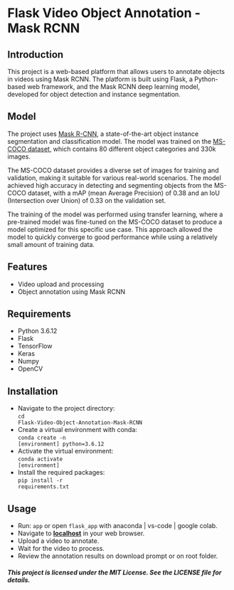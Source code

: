 # Flask Video Object Annotation - Mask RCNN
## Introduction
This project is a web-based platform that allows users to annotate objects in videos using Mask RCNN. The platform is built using Flask, a Python-based web framework, and the Mask RCNN deep learning model, developed for object detection and instance segmentation.

## Model
The project uses [Mask R-CNN](https://arxiv.org/abs/1703.06870), a state-of-the-art object instance segmentation and classification model. The model was trained on the [MS-COCO dataset](https://cocodataset.org/#home), which contains 80 different object categories and 330k images.

The MS-COCO dataset provides a diverse set of images for training and validation, making it suitable for various real-world scenarios. The model achieved high accuracy in detecting and segmenting objects from the MS-COCO dataset, with a mAP (mean Average Precision) of 0.38 and an IoU (Intersection over Union) of 0.33 on the validation set.

The training of the model was performed using transfer learning, where a pre-trained model was fine-tuned on the MS-COCO dataset to produce a model optimized for this specific use case. This approach allowed the model to quickly converge to good performance while using a relatively small amount of training data.

## Features
- Video upload and processing
- Object annotation using Mask RCNN

## Requirements
- Python 3.6.12
- Flask
- TensorFlow
- Keras
- Numpy
- OpenCV
## Installation
- Navigate to the project directory:<br>
<code>cd Flask-Video-Object-Annotation-Mask-RCNN</code><br>
- Create a virtual environment with conda:
<br><code>conda create -n [environment] python=3.6.12</code><br>
- Activate the virtual environment:
<br><code>conda activate [environment]</code><br>
- Install the required packages:
<br><code>pip install -r requirements.txt</code><br>
## Usage
- Run: <code>app</code> or open <code>flask_app</code> with anaconda | vs-code | google colab.
- Navigate to **[localhost](http://localhost:5000)** in your web browser.
- Upload a video to annotate.
- Wait for the video to process.
- Review the annotation results on download prompt or on root folder.

##### This project is licensed under the MIT License. See the LICENSE file for details.
